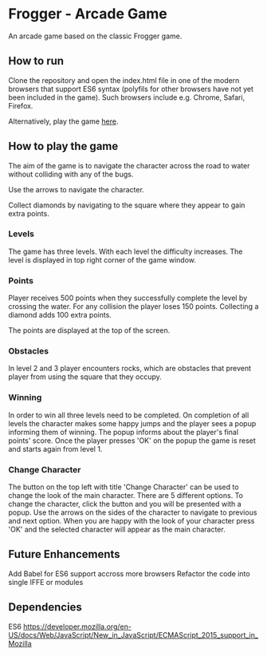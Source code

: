 Frogger - Arcade Game
===============================
An arcade game based on the classic Frogger game.

## How to run ##
Clone the repository and open the index.html file in one of the modern browsers that support ES6 syntax (polyfils for other browsers have not yet been included in the game). Such browsers include e.g. Chrome, Safari, Firefox.

Alternatively, play the game [here](https://mmasanova.github.io/arcade-game/).

## How to play the game ##

The aim of the game is to navigate the character across the road to water without colliding with any of the bugs.

Use the arrows to navigate the character.

Collect diamonds by navigating to the square where they appear to gain extra points.

### Levels ###

The game has three levels. With each level the difficulty increases. The level is displayed in top right corner of the game window.

### Points ###

Player receives 500 points when they successfully complete the level by crossing the water.
For any collision the player loses 150 points.
Collecting a diamond adds 100 extra points.

The points are displayed at the top of the screen.

### Obstacles ###

In level 2 and 3 player encounters rocks, which are obstacles that prevent player from using the square that they occupy.

### Winning ###

In order to win all three levels need to be completed. On completion of all levels the character makes some happy jumps and the player sees a popup informing them of winning. The popup informs about the player's final points' score. Once the player presses 'OK' on the popup the game is reset and starts again from level 1.

### Change Character ###

The button on the top left with title 'Change Character' can be used to change the look of the main character. There are 5 different options. To change the character, click the button and you will be presented with a popup. Use the arrows on the sides of the character to navigate to previous and next option. When you are happy with the look of your character press 'OK' and the selected character will appear as the main character.

## Future Enhancements ##

Add Babel for ES6 support accross more browsers
Refactor the code into single IFFE or modules

## Dependencies ##
ES6 https://developer.mozilla.org/en-US/docs/Web/JavaScript/New_in_JavaScript/ECMAScript_2015_support_in_Mozilla
